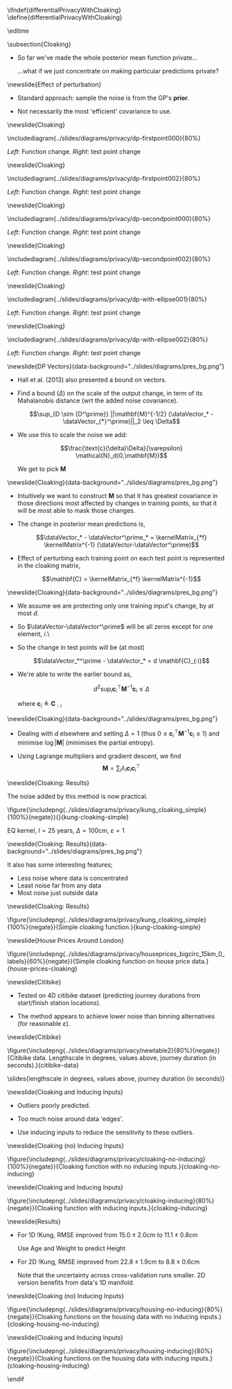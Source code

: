 \ifndef{differentialPrivacyWithCloaking}
\define{differentialPrivacyWithCloaking}

\editme

\subsection{Cloaking}

* So far we've made the whole posterior mean function private...

    ...what if we just concentrate on making particular predictions private?


\newslide{Effect of perturbation}

* Standard approach: sample the noise is from the GP's
**prior**.

* Not necessarily the most 'efficient' covariance to use.

\newslide{Cloaking}

\includediagram{../slides/diagrams/privacy/dp-firstpoint000}{80%}

*Left*: Function change. *Right*: test point change

\newslide{Cloaking}

\includediagram{../slides/diagrams/privacy/dp-firstpoint002}{80%}

*Left*: Function change. *Right*: test point change

\newslide{Cloaking}

\includediagram{../slides/diagrams/privacy/dp-secondpoint000}{80%}

*Left*: Function change. *Right*: test point change

\newslide{Cloaking}

\includediagram{../slides/diagrams/privacy/dp-secondpoint002}{80%}

*Left*: Function change. *Right*: test point change

\newslide{Cloaking}

\includediagram{../slides/diagrams/privacy/dp-with-ellipse001}{80%}

*Left*: Function change. *Right*: test point change

\newslide{Cloaking}

\includediagram{../slides/diagrams/privacy/dp-with-ellipse002}{80%}

*Left*: Function change. *Right*: test point change

\newslide{DP Vectors}{data-background="../slides/diagrams/pres_bg.png"}

* Hall et al. (2013) also presented a bound on vectors.

* Find a bound ($\Delta$) on the scale of the output change, in term of
its Mahalanobis distance (wrt the added noise covariance).

    $$\sup_{D \sim {D^\prime}} ||\mathbf{M}^{-1/2} (\dataVector_* - \dataVector_{*}^\prime)||_2 \leq \Delta$$

* We use this to scale the noise we add:

    $$\frac{\text{c}(\delta)\Delta}{\varepsilon} \mathcal{N}_d(0,\mathbf{M})$$

    We get to pick $\mathbf{M}$


\newslide{Cloaking}{data-background="../slides/diagrams/pres_bg.png"}

* Intuitively we want to construct $\mathbf{M}$ so that it has greatest
covariance in those directions most affected by changes in training
points, so that it will be most able to mask those changes.

* The change in posterior mean predictions is,

  $$\dataVector_* - \dataVector^\prime_* = \kernelMatrix_{*f} \kernelMatrix^{-1} (\dataVector-\dataVector^\prime)$$

* Effect of perturbing each training point on each test point is
represented in the cloaking matrix,

  $$\mathbf{C} = \kernelMatrix_{*f} \kernelMatrix^{-1}$$


\newslide{Cloaking}{data-background="../slides/diagrams/pres_bg.png"}

* We assume we are protecting only one training input's change, by at most
$d$.

* So $\dataVector-\dataVector^\prime$ will be all zeros except for one
element, $i$.\

* So the change in test points will be (at most)

  $$\dataVector_*^\prime - \dataVector_* = d \mathbf{C}_{:i}$$

* We're able to write the earlier bound as,

  $$d^2 \sup_{i} \mathbf{c}_i^\top \mathbf{M}^{-1} \mathbf{c}_i \leq\Delta$$

  where $\mathbf{c}_i \triangleq \mathbf{C}_{:i}$


\newslide{Cloaking}{data-background="../slides/diagrams/pres_bg.png"}

* Dealing with $d$ elsewhere and setting $\Delta = 1$ (thus $0 \leq
\mathbf{c}_i^\top \mathbf{M}^{-1} \mathbf{c}_i \leq 1$) and minimise
$\log |\mathbf{M}|$ (minimises the partial entropy).

* Using Lagrange multipliers and gradient descent, we find
  $$
  \mathbf{M} = \sum_i{\lambda_i \mathbf{c}_i \mathbf{c}_i^\top}
  $$

\newslide{Cloaking: Results}

The noise added by this method is now practical.

\figure{\includepng{../slides/diagrams/privacy/kung_cloaking_simple}{100%}{negate}}{}{kung-cloaking-simple}

EQ kernel, $l = 25$ years, $\Delta=100$cm, $\varepsilon=1$

\newslide{Cloaking: Results}{data-background="../slides/diagrams/pres_bg.png"}

It also has some interesting features;

-   Less noise where data is concentrated
-   Least noise far from any data
-   Most noise just outside data

\newslide{Cloaking: Results}

\figure{\includepng{../slides/diagrams/privacy/kung_cloaking_simple}{100%}{negate}}{Simple cloaking function.}{kung-cloaking-simple}


\newslide{House Prices Around London}

\figure{\includepng{../slides/diagrams/privacy/houseprices_bigcirc_15km_0_labels}{60%}{negate}}{Simple cloaking function on house price data.}{house-prices-cloaking}

\newslide{Citibike}

* Tested on 4D citibike dataset (predicting journey durations from
start/finish station locations).

* The method appears to achieve lower noise than binning alternatives (for
reasonable $\varepsilon$).

\newslide{Citibike}

\figure{\includepng{../slides/diagrams/privacy/newtable2}{80%}{negate}}{Citibike data. Lengthscale in degrees, values above, journey duration (in seconds).}{citibike-data} 

\slides{lengthscale in degrees, values above, journey duration (in seconds)}

\newslide{Cloaking and Inducing Inputs}

* Outliers poorly predicted.

* Too much noise around data 'edges'.

* Use inducing inputs to reduce the sensitivity to these outliers.

\newslide{Cloaking (no) Inducing Inputs}

\figure{\includepng{../slides/diagrams/privacy/cloaking-no-inducing}{100%}{negate}}{Cloaking function with no inducing inputs.}{cloaking-no-inducing}

\newslide{Cloaking and Inducing Inputs}

\figure{\includepng{../slides/diagrams/privacy/cloaking-inducing}{80%}{negate}}{Cloaking function with inducing inputs.}{cloaking-inducing}

\newslide{Results}

* For 1D !Kung, RMSE improved from $15.0 \pm 2.0 \text{cm}$ to $11.1 \pm 0.8 \text{cm}$

    Use Age and Weight to predict Height

* For 2D !Kung, RMSE improved from $22.8 \pm 1.9 \text{cm}$ to $8.8 \pm 0.6 \text{cm}$

    Note that the uncertainty across cross-validation runs smaller. 2D version benefits from data's 1D manifold.

\newslide{Cloaking (no) Inducing Inputs}

\figure{\includepng{../slides/diagrams/privacy/housing-no-inducing}{80%}{negate}}{Cloaking functions on the housing data with no inducing inputs.}{cloaking-housing-no-inducing}

\newslide{Cloaking and Inducing Inputs}

\figure{\includepng{../slides/diagrams/privacy/housing-inducing}{80%}{negate}}{Cloaking functions on the housing data with inducing inputs.}{cloaking-housing-inducing}

\endif
